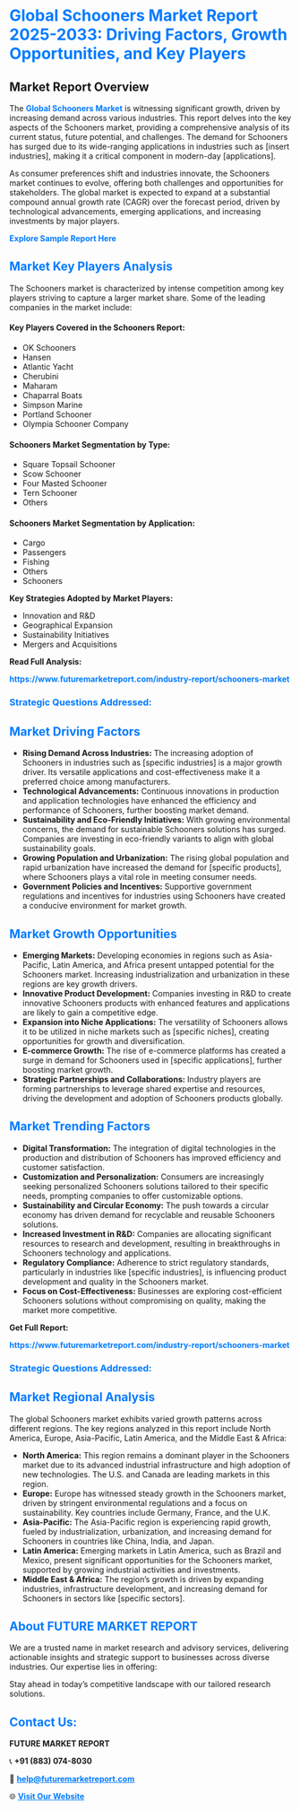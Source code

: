 <h1 style="color: #007BFF;">Global Schooners Market Report 2025-2033: Driving Factors, Growth Opportunities, and Key Players</h1>

<section id="overview">
<h2>Market Report Overview</h2>
<p>The <a href="https://www.futuremarketreport.com/industry-report/schooners-market" style="color: #007BFF; text-decoration: none;"><strong>Global Schooners Market</strong></a> is witnessing significant growth, driven by increasing demand across various industries. This report delves into the key aspects of the Schooners market, providing a comprehensive analysis of its current status, future potential, and challenges. The demand for Schooners has surged due to its wide-ranging applications in industries such as [insert industries], making it a critical component in modern-day [applications].</p>
<p>As consumer preferences shift and industries innovate, the Schooners market continues to evolve, offering both challenges and opportunities for stakeholders. The global market is expected to expand at a substantial compound annual growth rate (CAGR) over the forecast period, driven by technological advancements, emerging applications, and increasing investments by major players.</p>
</section>

<section id="overview">
<p><a href="https://www.futuremarketreport.com/request-sample/reportId=112458" style="color: #007BFF; text-decoration: none;"><strong>Explore Sample Report Here</strong></a></p>
</section>

<section id="key-players">
<h2 style="color: #007BFF;">Market Key Players Analysis</h2>
<p>The Schooners market is characterized by intense competition among key players striving to capture a larger market share. Some of the leading companies in the market include:</p>
<h4>Key Players Covered in the Schooners Report:</h4>
<ul><li>OK Schooners</li><li>Hansen</li><li>Atlantic Yacht</li><li>Cherubini</li><li>Maharam</li><li>Chaparral Boats</li><li>Simpson Marine</li><li>Portland Schooner</li><li>Olympia Schooner Company</li></ul>
<h4>Schooners Market Segmentation by Type:</h4>
<ul><li>Square Topsail Schooner</li><li>Scow Schooner</li><li>Four Masted Schooner</li><li>Tern Schooner</li><li>Others</li></ul>

<h4>Schooners Market Segmentation by Application:</h4>
<ul><li>Cargo</li><li>Passengers</li><li>Fishing</li><li>Others</li><li>Schooners</li></ul>
<p><strong>Key Strategies Adopted by Market Players:</strong></p>
<ul>
<li>Innovation and R&D</li>
<li>Geographical Expansion</li>
<li>Sustainability Initiatives</li>
<li>Mergers and Acquisitions</li>
</ul>
</section>

<section>
<p><strong>Read Full Analysis: </strong></p><a href="https://www.futuremarketreport.com/industry-report/schooners-market" style="color: #007BFF; text-decoration: none;"><strong>https://www.futuremarketreport.com/industry-report/schooners-market</strong></a>
<h3 style="color: #007BFF;">Strategic Questions Addressed:</h3>
</section>

<section id="driving-factors">
<h2 style="color: #007BFF;">Market Driving Factors</h2>
<ul>
<li><strong>Rising Demand Across Industries:</strong> The increasing adoption of Schooners in industries such as [specific industries] is a major growth driver. Its versatile applications and cost-effectiveness make it a preferred choice among manufacturers.</li>
<li><strong>Technological Advancements:</strong> Continuous innovations in production and application technologies have enhanced the efficiency and performance of Schooners, further boosting market demand.</li>
<li><strong>Sustainability and Eco-Friendly Initiatives:</strong> With growing environmental concerns, the demand for sustainable Schooners solutions has surged. Companies are investing in eco-friendly variants to align with global sustainability goals.</li>
<li><strong>Growing Population and Urbanization:</strong> The rising global population and rapid urbanization have increased the demand for [specific products], where Schooners plays a vital role in meeting consumer needs.</li>
<li><strong>Government Policies and Incentives:</strong> Supportive government regulations and incentives for industries using Schooners have created a conducive environment for market growth.</li>
</ul>
</section>

<section id="growth-opportunities">
<h2 style="color: #007BFF;">Market Growth Opportunities</h2>
<ul>
<li><strong>Emerging Markets:</strong> Developing economies in regions such as Asia-Pacific, Latin America, and Africa present untapped potential for the Schooners market. Increasing industrialization and urbanization in these regions are key growth drivers.</li>
<li><strong>Innovative Product Development:</strong> Companies investing in R&D to create innovative Schooners products with enhanced features and applications are likely to gain a competitive edge.</li>
<li><strong>Expansion into Niche Applications:</strong> The versatility of Schooners allows it to be utilized in niche markets such as [specific niches], creating opportunities for growth and diversification.</li>
<li><strong>E-commerce Growth:</strong> The rise of e-commerce platforms has created a surge in demand for Schooners used in [specific applications], further boosting market growth.</li>
<li><strong>Strategic Partnerships and Collaborations:</strong> Industry players are forming partnerships to leverage shared expertise and resources, driving the development and adoption of Schooners products globally.</li>
</ul>
</section>

<section id="trending-factors">
<h2 style="color: #007BFF;">Market Trending Factors</h2>
<ul>
<li><strong>Digital Transformation:</strong> The integration of digital technologies in the production and distribution of Schooners has improved efficiency and customer satisfaction.</li>
<li><strong>Customization and Personalization:</strong> Consumers are increasingly seeking personalized Schooners solutions tailored to their specific needs, prompting companies to offer customizable options.</li>
<li><strong>Sustainability and Circular Economy:</strong> The push towards a circular economy has driven demand for recyclable and reusable Schooners solutions.</li>
<li><strong>Increased Investment in R&D:</strong> Companies are allocating significant resources to research and development, resulting in breakthroughs in Schooners technology and applications.</li>
<li><strong>Regulatory Compliance:</strong> Adherence to strict regulatory standards, particularly in industries like [specific industries], is influencing product development and quality in the Schooners market.</li>
<li><strong>Focus on Cost-Effectiveness:</strong> Businesses are exploring cost-efficient Schooners solutions without compromising on quality, making the market more competitive.</li>
</ul>
</section>

<section>
<p><strong>Get Full Report: </strong></p><a href="https://www.futuremarketreport.com/industry-report/schooners-market" style="color: #007BFF; text-decoration: none;"><strong>https://www.futuremarketreport.com/industry-report/schooners-market</strong></a>
<h3 style="color: #007BFF;">Strategic Questions Addressed:</h3>
</section>


<section id="regional-analysis">
<h2 style="color: #007BFF;">Market Regional Analysis</h2>
<p>The global Schooners market exhibits varied growth patterns across different regions. The key regions analyzed in this report include North America, Europe, Asia-Pacific, Latin America, and the Middle East & Africa:</p>
<ul>
<li><strong>North America:</strong> This region remains a dominant player in the Schooners market due to its advanced industrial infrastructure and high adoption of new technologies. The U.S. and Canada are leading markets in this region.</li>
<li><strong>Europe:</strong> Europe has witnessed steady growth in the Schooners market, driven by stringent environmental regulations and a focus on sustainability. Key countries include Germany, France, and the U.K.</li>
<li><strong>Asia-Pacific:</strong> The Asia-Pacific region is experiencing rapid growth, fueled by industrialization, urbanization, and increasing demand for Schooners in countries like China, India, and Japan.</li>
<li><strong>Latin America:</strong> Emerging markets in Latin America, such as Brazil and Mexico, present significant opportunities for the Schooners market, supported by growing industrial activities and investments.</li>
<li><strong>Middle East & Africa:</strong> The region’s growth is driven by expanding industries, infrastructure development, and increasing demand for Schooners in sectors like [specific sectors].</li>
</ul>
</section>

<footer>
<h2 style="color: #007BFF;">About FUTURE MARKET REPORT</h2>
<p>We are a trusted name in market research and advisory services, delivering actionable insights and strategic support to businesses across diverse industries. Our expertise lies in offering:</p>

<p>Stay ahead in today’s competitive landscape with our tailored research solutions.</p>

<h2 style="color: #007BFF;">Contact Us:</h2>
<p><strong>FUTURE MARKET REPORT</strong></p>
<p>📞 <strong>+91 (883) 074-8030</strong></p>
<p>📧 <strong><a href="mailto:help@futuremarketreport.com" style="color: #007BFF;">help@futuremarketreport.com</a></strong></p>
<p>🌐 <strong><a href="https://www.futuremarketreport.com/" style="color: #007BFF;">Visit Our Website</a></strong></p>
</footer>